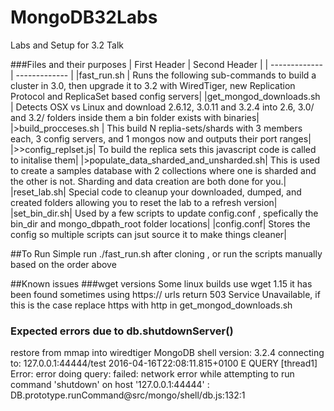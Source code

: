 # MongoDB32Labs
Labs and Setup for 3.2 Talk


###Files and their purposes
| First Header  | Second Header |
| ------------- | ------------- |
|fast_run.sh | Runs the following sub-commands to build a cluster in 3.0, then upgrade it to 3.2 with WiredTiger, new Replication Protocol and  ReplicaSet based config servers|
|get_mongod_downloads.sh | Detects OSX vs Linux and download 2.6.12, 3.0.11 and 3.2.4 into  2.6, 3.0/ and 3.2/ folders inside them a bin folder exists with binaries|
|>build_procceses.sh | This build N replia-sets/shards with 3 members each, 3 config servers, and 1 mongos now and outputs their port ranges|
|>>config_replset.js| To build the replica sets this javascript code is called to initalise them|
|>populate_data_sharded_and_unsharded.sh| This is used to create a samples database with 2 collections where one is sharded and the other is not. Sharding and data creation are both done for you.|
|reset_lab.sh| Special code to cleanup your downloaded, dumped, and created folders allowing you to reset the lab to a refresh version|
|set_bin_dir.sh| Used by a few scripts to update config.conf , spefically the bin_dir and mongo_dbpath_root folder locations|
|config.conf| Stores the config so multiple scripts can jsut source it to make things cleaner|


##To Run
Simple run ./fast_run.sh after cloning , or run the scripts manually based on the order above


##Known issues
###wget versions
Some linux builds use wget 1.15 it has been found sometimes using https://  urls return 503 Service Unavailable, if this is the case replace https with http in get_mongod_downloads.sh 

### Expected errors due to db.shutdownServer()
restore from mmap into wiredtiger
MongoDB shell version: 3.2.4
connecting to: 127.0.0.1:44444/test
2016-04-16T22:08:11.815+0100 E QUERY    [thread1] Error: error doing query: failed: network error while attempting to run command 'shutdown' on host '127.0.0.1:44444'  :
DB.prototype.runCommand@src/mongo/shell/db.js:132:1
